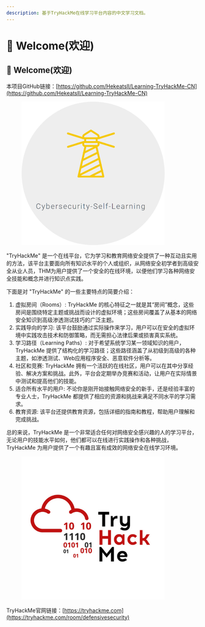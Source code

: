 ```yaml
---
description: 基于TryHackMe在线学习平台内容的中文学习文档。
---
```


# 👾 Welcome(欢迎)

## 👾 Welcome(欢迎)

本项目GitHub链接：[https://github.com/Hekeatsll/Learning-TryHackMe-CN](https://github.com/Hekeatsll/Learning-TryHackMe-CN)

<figure><img src=".gitbook/assets/Snipaste_2024-01-19_01-50-09-modified.png" alt="" width="375"><figcaption></figcaption></figure>

"TryHackMe" 是一个在线平台，它为学习和教育网络安全提供了一种互动且实用的方法，该平台主要面向所有知识水平的个人或组织，从网络安全初学者到高级安全从业人员，THM为用户提供了一个安全的在线环境，以便他们学习各种网络安全技能和概念并进行知识点实践。

下面是对 "TryHackMe" 的一些主要特点的简要介绍：

1. 虚拟房间（Rooms）: TryHackMe 的核心特征之一就是其“房间”概念，这些房间是围绕特定主题或挑战而设计的虚拟环境；这些房间覆盖了从基本的网络安全知识到高级渗透测试技巧的广泛主题。
2. 实践导向的学习: 该平台鼓励通过实际操作来学习，用户可以在安全的虚拟环境中实践攻击技术和防御策略，而无需担心法律后果或损害真实系统。
3. 学习路径（Learning Paths）: 对于希望系统学习某一领域知识的用户，TryHackMe 提供了结构化的学习路径；这些路径涵盖了从初级到高级的各种主题，如渗透测试、Web应用程序安全、恶意软件分析等。
4. 社区和竞赛: TryHackMe 拥有一个活跃的在线社区，用户可以在其中分享经验、解决方案和挑战。此外，平台会定期举办竞赛和活动，让用户在实际情景中测试和提高他们的技能。
5. 适合所有水平的用户: 不论你是刚开始接触网络安全的新手，还是经验丰富的专业人士，TryHackMe 都提供了相应的资源和挑战来满足不同水平的学习需求。
6. 教育资源: 该平台还提供教育资源，包括详细的指南和教程，帮助用户理解和完成挑战。

总的来说，TryHackMe 是一个非常适合任何对网络安全感兴趣的人的学习平台，无论用户的技能水平如何，他们都可以在线进行实践操作和各种挑战，TryHackMe 为用户提供了一个有趣且富有成效的网络安全在线学习环境。

<figure><img src=".gitbook/assets/tryhackme-modified.png" alt="" width="375"><figcaption></figcaption></figure>

TryHackMe官网链接：[https://tryhackme.com](https://tryhackme.com/room/defensivesecurity)
